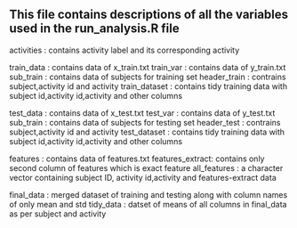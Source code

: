 
## This file contains descriptions of all the variables used in the run_analysis.R file

 activities	: contains activity label and its corresponding activity
 
 train_data 	: contains data of x_train.txt
 train_var  	: contains data of y_train.txt
 sub_train	: contains data of subjects for training set
 header_train	: contrains subject,activity id and activity
 train_dataset  : contains tidy training data with subject id,activity id,activity and other columns

 test_data 	: contains data of x_test.txt
 test_var  	: contains data of y_test.txt
 sub_train	: contains data of subjects for testing set
 header_test	: contrains subject,activity id and activity
 test_dataset  	: contains tidy training data with subject id,activity id,activity and other columns

 features	: contains data of features.txt
 features_extract: contains only second column of features which is exact feature
 all_features	: a character vector containing subject ID, activity id,activity and features-extract data

 final_data	: merged dataset of training and testing along with column names of only mean and std
 tidy_data	: datset of means of all columns in final_data as per subject and activity